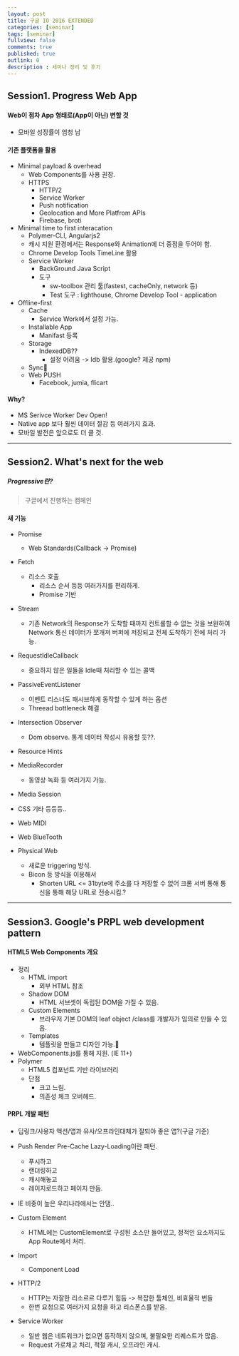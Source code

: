 ```yaml
---
layout: post
title: 구글 IO 2016 EXTENDED
categories: [seminar]
tags: [seminar]
fullview: false
comments: true
published: true
outlink: 0
description : 세미나 정리 및 후기
---
```


## **Session1. Progress Web App**
#### Web이 점차 App 형태로(App이 아닌) 변할 것
* 모바일 성장률이 엄청 남

#### 기존 플랫폼을 활용
* Minimal payload & overhead
    - Web Components를 사용 권장.
    - HTTPS
        * HTTP/2
        * Service Worker
        * Push notification
        * Geolocation and More Platfrom APIs
        * Firebase, broti
* Minimal time to first interacation
    - Polymer-CLI, Angularjs2
    - 캐시 지원 환경에서는 Response와 Animation에 더 중점을 두어야 함.
    - Chrome Develop Tools TimeLine 활용
    - Service Worker
        * BackGround Java Script
        * 도구
            - sw-toolbox 관리 툴(fastest, cacheOnly, network 등)
            - Test 도구 : lighthouse,  Chrome Develop Tool - application
* Offline-first
    - Cache
        * Service Work에서 설정 가능.
    - Installable App
        * Manifast 등록
    - Storage
        * IndexedDB??
            - 설정 어려움 -> Idb 활용.(google? 제공 npm)
    - Sync
    - Web PUSH
        * Facebook, jumia, flicart
#### Why?
* MS Serivce Worker Dev Open!
* Native app 보다 훨씬 데이터 절감 등 여러가지 효과.
* 모바일 발전은 앞으로도 더 클 것.
	
***

## **Session2. What's next for the web**
##### Progressive란?
>구글에서 진행하는 캠페인

#### 새 기능
* Promise
    - Web Standards(Callback -> Promise)
* Fetch
    - 리소스 호출
        * 리소스 순서 등등 여러가지를 편리하게.
        * Promise 기반
* Stream
    - 기존 Network의 Response가 도착할 때까지 컨트롤할 수 없는 것을 보완하여 Network 통신 데이터가 쪼개져 버퍼에 저장되고 전체 도착하기 전에 처리 가능.
* RequestIdleCallback
    - 중요하지 않은 일들을 Idle때 처리할 수 있는 콜백
* PassiveEventListener
    - 이벤트 리스너도 패시브하게 동작할 수 있게 하는 옵션
    - Threead bottleneck 해결
* Intersection Observer
    - Dom observe. 통계 데이터 작성시 유용할 듯??.
* Resource Hints
    
* MediaRecorder
    - 동영상 녹화 등 여러가지 가능.
* Media Session
* CSS 기타 등등등..
* Web MIDI
* Web BlueTooth
* Physical Web
    - 새로운 triggering 방식. 
    - Bicon 등 방식을 이용해서 
        * Shorten URL <= 31byte에 주소를 다 저장할 수 없어 크롬 서버 통해 통신을 통해 해당 URL로 전송시킴.?
					
***

## **Session3. Google's PRPL web development pattern**
#### HTML5 Web Components 개요
* 정리
    - HTML import
        * 외부 HTML 참조
    - Shadow DOM
        * HTML 서브셋이 독립된 DOM을 가질 수 있음.
    - Custom Elements
        * 브라우저 기본 DOM의 leaf object /class를 개발자가 임의로 만들 수 있음.
    - Templates
        * 템플릿을 만들고 디자인 가능.
* WebComponents.js를 통해 지원. (IE 11+)
* Polymer
    - HTML5 컴포넌트 기반 라이브러리
    - 단점
        * 크고 느림.
        * 의존성 체크 오버헤드.
#### PRPL 개발 패턴
* 딥링크/사용자 액션/앱과 유사/오프라인대체가 잘되야 좋은 앱?(구글 기준)
* Push Render Pre-Cache Lazy-Loading이란 패턴.
    - 푸시하고
    - 랜더링하고
    - 캐시해놓고
    - 레이지로드하고 페이지 만듬.
    
* IE 비중이 높은 우리나라에서는 안댐..
* Custom Element
    - HTML에는 CustomElement로 구성된 소스만 들어있고, 정적인 요소까지도 App Route에서 처리.
* Import
    - Component Load
* HTTP/2
    - HTTP는 자잘한 리소르르 다루기 힘듬 -> 복잡한 툴체인, 비효율적 번들
    - 한번 요청으로 여러가지 요청을 하고 리스폰스를 받음. 
* Service Worker
    - 일반 웹은 네트워크가 없으면 동작하지 않으며, 불필요한 리퀘스트가 많음.
    - Request 가로채고 처리, 적절 캐시, 오프라인 캐시.
